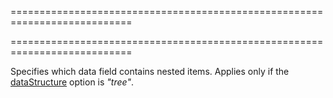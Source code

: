 ===========================================================================
<!--merge--><!--/merge-->
===========================================================================

<!--shortDescription-->
Specifies which data field contains nested items. Applies only if the [dataStructure](/Documentation/ApiReference/UI_Widgets/dxTreeView/Configuration/#dataStructure) option is *"tree"*.
<!--/shortDescription-->